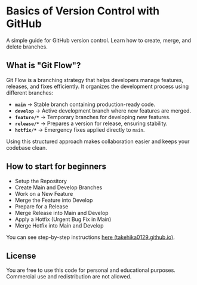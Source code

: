 # Basics of Version Control with GitHub
A simple guide for GitHub version control. Learn how to create, merge, and delete branches.


## What is "Git Flow"?
Git Flow is a branching strategy that helps developers manage features, releases, and fixes efficiently. It organizes the development process using different branches:

- **`main`** → Stable branch containing production-ready code.
- **`develop`** → Active development branch where new features are merged.
- **`feature/*`** → Temporary branches for developing new features.
- **`release/*`** → Prepares a version for release, ensuring stability.
- **`hotfix/*`** → Emergency fixes applied directly to `main`.

Using this structured approach makes collaboration easier and keeps your codebase clean.


## How to start for beginners
- Setup the Repository
- Create Main and Develop Branches
- Work on a New Feature
- Merge the Feature into Develop
- Prepare for a Release
- Merge Release into Main and Develop
- Apply a Hotfix (Urgent Bug Fix in Main)
- Merge Hotfix into Main and Develop

You can see step-by-step instructions [here (takehika0129.github.io)](https://takehika0129.github.io/takehika-github-pages/reviews/prototype17.html).


## License
You are free to use this code for personal and educational purposes. Commercial use and redistribution are not allowed.
